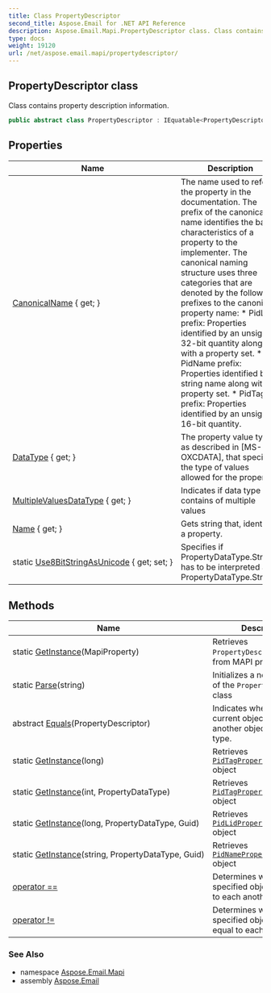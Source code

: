 ```yaml
---
title: Class PropertyDescriptor
second_title: Aspose.Email for .NET API Reference
description: Aspose.Email.Mapi.PropertyDescriptor class. Class contains property description information
type: docs
weight: 19120
url: /net/aspose.email.mapi/propertydescriptor/
---
```

## PropertyDescriptor class

Class contains property description information.

```csharp
public abstract class PropertyDescriptor : IEquatable<PropertyDescriptor>
```

## Properties

| Name | Description |
| --- | --- |
| [CanonicalName](../../aspose.email.mapi/propertydescriptor/canonicalname/) { get; } | The name used to refer to the property in the documentation. The prefix of the canonical name identifies the basic characteristics of a property to the implementer. The canonical naming structure uses three categories that are denoted by the following prefixes to the canonical property name: * PidLid prefix: Properties identified by an unsigned 32-bit quantity along with a property set. * PidName prefix: Properties identified by a string name along with a property set. * PidTag prefix: Properties identified by an unsigned 16-bit quantity. |
| [DataType](../../aspose.email.mapi/propertydescriptor/datatype/) { get; } | The property value type, as described in [MS-OXCDATA], that specifies the type of values allowed for the property. |
| [MultipleValuesDataType](../../aspose.email.mapi/propertydescriptor/multiplevaluesdatatype/) { get; } | Indicates if data type contains of multiple values |
| [Name](../../aspose.email.mapi/propertydescriptor/name/) { get; } | Gets string that, identifies a property. |
| static [Use8BitStringAsUnicode](../../aspose.email.mapi/propertydescriptor/use8bitstringasunicode/) { get; set; } | Specifies if PropertyDataType.String8 has to be interpreted as PropertyDataType.String |

## Methods

| Name | Description |
| --- | --- |
| static [GetInstance](../../aspose.email.mapi/propertydescriptor/getinstance/#getinstance_4)(MapiProperty) | Retrieves `PropertyDescriptor` object from MAPI property |
| static [Parse](../../aspose.email.mapi/propertydescriptor/parse/)(string) | Initializes a new instance of the `PropertyDescriptor` class |
| abstract [Equals](../../aspose.email.mapi/propertydescriptor/equals/#equals)(PropertyDescriptor) | Indicates whether the current object is equal to another object of the same type. |
| static [GetInstance](../../aspose.email.mapi/propertydescriptor/getinstance/#getinstance_3)(long) | Retrieves [`PidTagPropertyDescriptor`](../pidtagpropertydescriptor/) object |
| static [GetInstance](../../aspose.email.mapi/propertydescriptor/getinstance/#getinstance_2)(int, PropertyDataType) | Retrieves [`PidTagPropertyDescriptor`](../pidtagpropertydescriptor/) object |
| static [GetInstance](../../aspose.email.mapi/propertydescriptor/getinstance/#getinstance)(long, PropertyDataType, Guid) | Retrieves [`PidLidPropertyDescriptor`](../pidlidpropertydescriptor/) object |
| static [GetInstance](../../aspose.email.mapi/propertydescriptor/getinstance/#getinstance_1)(string, PropertyDataType, Guid) | Retrieves [`PidNamePropertyDescriptor`](../pidnamepropertydescriptor/) object |
| [operator ==](../../aspose.email.mapi/propertydescriptor/op_equality/) | Determines whether the specified objects are equal to each another. |
| [operator !=](../../aspose.email.mapi/propertydescriptor/op_inequality/) | Determines whether the specified objects are not equal to each another. |

### See Also

* namespace [Aspose.Email.Mapi](../../aspose.email.mapi/)
* assembly [Aspose.Email](../../)


